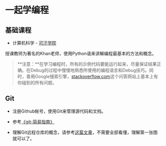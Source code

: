 # 一起学编程

## 基础课程
- 计算机科学 - [可汗学院](http://v.163.com/special/Khan/cosmology.html)

授课教师为著名的Khan老师，使用Python语来讲解编程最基本的方法和概念。

> **注意：**在学习编程时，所有的示例代码要能运行起来，尽量保证结果正确。在Debug的过程中慢慢地熟悉所使用的编程语言和Debug技巧。同时，善用Google搜索引擎，[stackoverflow.com](stackoverflow.com)这个问答网站上基本上有你碰到的所有问题。


## Git
- 注册Github帐号，使用Git来管理源代码和文档。

- 参考[《git-简易指南》](http://www.bootcss.com/p/git-guide)

- 理解Git远程仓库的概念，请参考[这篇文章](http://www.ruanyifeng.com/blog/2014/06/git_remote.html)，不需要全部看懂，理解第一张图就可以了。
